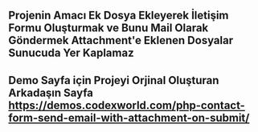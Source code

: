 ## Projenin Amacı Ek Dosya Ekleyerek İletişim Formu Oluşturmak  ve Bunu Mail Olarak Göndermek Attachment'e Eklenen Dosyalar Sunucuda Yer Kaplamaz
## Demo Sayfa için Projeyi Orjinal Oluşturan Arkadaşın Sayfa  https://demos.codexworld.com/php-contact-form-send-email-with-attachment-on-submit/
